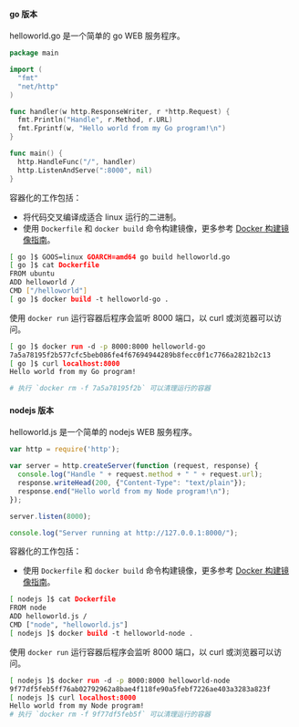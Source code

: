 #### go 版本

helloworld.go 是一个简单的 go WEB 服务程序。

```go
package main

import (
  "fmt"
  "net/http"
)

func handler(w http.ResponseWriter, r *http.Request) {
  fmt.Println("Handle", r.Method, r.URL)
  fmt.Fprintf(w, "Hello world from my Go program!\n")
}

func main() {
  http.HandleFunc("/", handler)
  http.ListenAndServe(":8000", nil)
}
```

容器化的工作包括：

- 将代码交叉编译成适合 linux 运行的二进制。
- 使用 `Dockerfile` 和 `docker build` 命令构建镜像，更多参考 <a href="https://docs.docker.com/engine/getstarted/step_four/" target="_blank">Docker 构建镜像指南</a>。

```bash
[ go ]$ GOOS=linux GOARCH=amd64 go build helloworld.go
[ go ]$ cat Dockerfile
FROM ubuntu
ADD helloworld /
CMD ["/helloworld"]
[ go ]$ docker build -t helloworld-go .
```

使用 `docker run` 运行容器后程序会监听 8000 端口，以 curl 或浏览器可以访问。

```bash
[ go ]$ docker run -d -p 8000:8000 helloworld-go
7a5a78195f2b577cfc5beb086fe4f67694944289b8fecc0f1c7766a2821b2c13
[ go ]$ curl localhost:8000
Hello world from my Go program!

# 执行 `docker rm -f 7a5a78195f2b` 可以清理运行的容器
```

#### nodejs 版本

helloworld.js 是一个简单的 nodejs WEB 服务程序。

```javascript
var http = require('http');

var server = http.createServer(function (request, response) {
  console.log("Handle " + request.method + " " + request.url);
  response.writeHead(200, {"Content-Type": "text/plain"});
  response.end("Hello world from my Node program!\n");
});

server.listen(8000);

console.log("Server running at http://127.0.0.1:8000/");
```

容器化的工作包括：

- 使用 `Dockerfile` 和 `docker build` 命令构建镜像，更多参考 <a href="https://docs.docker.com/engine/getstarted/step_four/" target="_blank">Docker 构建镜像指南</a>。

```bash
[ nodejs ]$ cat Dockerfile
FROM node
ADD helloworld.js /
CMD ["node", "helloworld.js"]
[ nodejs ]$ docker build -t helloworld-node .
```

使用 `docker run` 运行容器后程序会监听 8000 端口，以 curl 或浏览器可以访问。

```bash
[ nodejs ]$ docker run -d -p 8000:8000 helloworld-node
9f77df5feb5ff76ab02792962a8bae4f118fe90a5febf7226ae403a3283a823f
[ nodejs ]$ curl localhost:8000
Hello world from my Node program!
# 执行 `docker rm -f 9f77df5feb5f` 可以清理运行的容器
```
